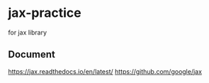 # jax-practice
for jax library

## Document
https://jax.readthedocs.io/en/latest/
https://github.com/google/jax
